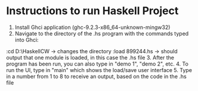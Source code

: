 # Instructions to run Haskell Project
1. Install Ghci application (ghc-9.2.3-x86_64-unknown-mingw32)
2. Navigate to the directory of the .hs program with the commands typed into Ghci:

:cd D:\HaskellCW -> changes the directory
:load 899244.hs -> should output that one module is loaded, in this case the .hs file
3. After the program has been run, you can also type in "demo 1", "demo 2", etc. 
4. To run the UI, type in "main" which shows the load/save user interface
5. Type in a number from 1 to 8 to receive an output, based on the code in the .hs file
